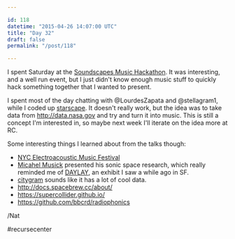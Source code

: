 ```yaml
---

id: 118
datetime: "2015-04-26 14:07:00 UTC"
title: "Day 32"
draft: false
permalink: "/post/118"

---
```


I spent Saturday at the [Soundscapes Music Hackathon](https://web.archive.org/web/20241006205907/https://monthlymusichackathon.org/post/115585146087/soundscapes). It was interesting, and a well run event, but I just didn't know enough music stuff to quickly hack something together that I wanted to present.

I spent most of the day chatting with @LourdesZapata and @stellagram1, while I coded up [starscape](https://github.com/icco/starscape/blob/gh-pages/index.html). It doesn't really work, but the idea was to take data from http://data.nasa.gov and try and turn it into music. This is still a concept I'm interested in, so maybe next week I'll iterate on the idea more at RC.

Some interesting things I learned about from the talks though:

 - [NYC Electroacoustic Music Festival](https://web.archive.org/web/20241114021116/https://nycemf.org/)
 - [Micahel Musick](https://michaelmusick.com/) presented his sonic space research, which really reminded me of [DAYLAY](https://web.archive.org/web/20231207142508/https://www.exploratorium.edu/visit/outdoor-gallery/daylay), an exhibit I saw a while ago in SF.
 - [citygram](http://steinhardt.nyu.edu/marl/research/citygram) sounds like it has a lot of cool data.
 - http://docs.spacebrew.cc/about/
 - https://supercollider.github.io/
 - https://github.com/bbcrd/radiophonics

/Nat

#recursecenter


